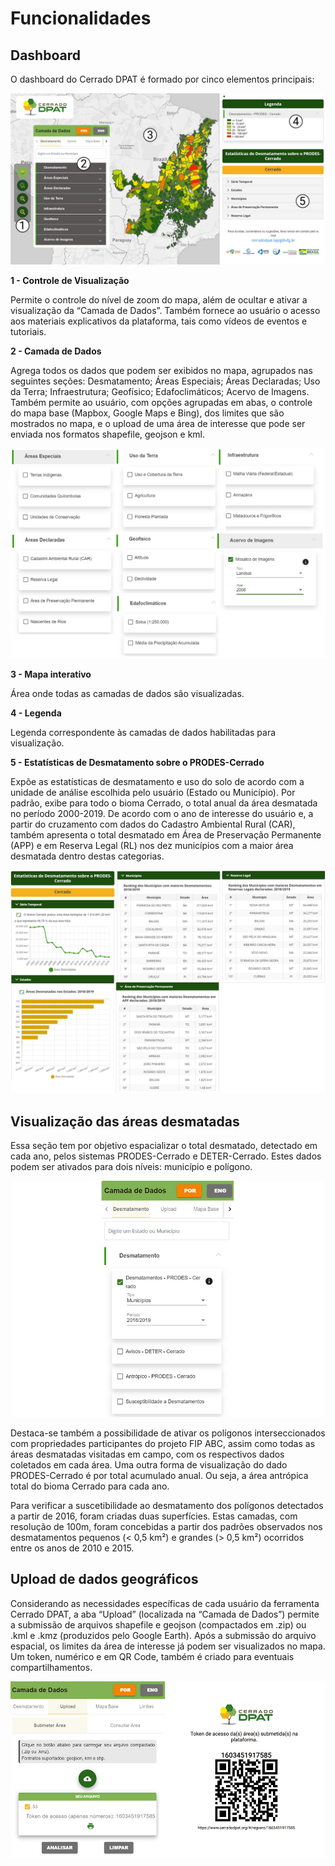 # Funcionalidades

## Dashboard 

O dashboard do Cerrado DPAT é formado por cinco elementos principais:

![Dashboard do Cerrado DPAT.](imgs/01/dashboard.jpg "Dashboard do Cerrado DPAT.")

**1 - Controle de Visualização**

Permite o controle do nível de zoom do mapa, além de ocultar e ativar a visualização da “Camada de Dados”. Também fornece ao usuário o acesso aos materiais explicativos da plataforma, tais como vídeos de eventos e tutoriais.

**2 - Camada de Dados**

Agrega todos os dados que podem ser exibidos no mapa, agrupados nas seguintes seções: Desmatamento; Áreas Especiais; Áreas Declaradas; Uso da Terra; Infraestrutura; Geofísico; Edafoclimáticos; Acervo de Imagens. Também permite ao usuário, com opções agrupadas em abas, o controle do mapa base (Mapbox, Google Maps e Bing), dos limites que são mostrados no mapa, e o upload de uma área de interesse que pode ser enviada nos formatos shapefile, geojson e kml.

![Camadas de dados que podem ser ativadas e visualizadas no mapa.](imgs/01/camadadedados.jpg "Camadas de dados que podem ser ativadas e visualizadas no mapa.")


**3 - Mapa interativo**

Área onde todas as camadas de dados são visualizadas.

**4 - Legenda**

Legenda correspondente às camadas de dados habilitadas para visualização.

**5 - Estatísticas de Desmatamento sobre o PRODES-Cerrado**

Expõe as estatísticas de desmatamento e uso do solo de acordo com a unidade de análise escolhida pelo usuário (Estado ou Município). Por padrão, exibe para todo o bioma Cerrado, o total anual da área desmatada no período 2000-2019. De acordo com o ano de interesse do usuário e, a partir do cruzamento com dados do Cadastro Ambiental Rural (CAR), também apresenta o total desmatado em Área de Preservação Permanente (APP) e em Reserva Legal (RL) nos dez municípios com a maior área desmatada dentro destas categorias.

![Estatísticas gerais para municípios, estados e todo o bioma Cerrado.](imgs/01/estatisticas_desmatamento.jpg "Estatísticas gerais para municípios, estados e todo o bioma Cerrado.")

## Visualização das áreas desmatadas

Essa seção tem por objetivo espacializar o total desmatado, detectado em cada ano, pelos sistemas PRODES-Cerrado e DETER-Cerrado. Estes dados podem ser ativados para dois níveis: município e polígono.


![ Visualização de dados em nível municipal.](imgs/01/camdados_desmatamento.png)


Destaca-se também a possibilidade de ativar os polígonos interseccionados com propriedades participantes do projeto FIP ABC, assim como todas as áreas desmatadas visitadas em campo, com os respectivos dados coletados em cada área. Uma outra forma de visualização do dado PRODES-Cerrado é por total acumulado anual. Ou seja, a área antrópica total do bioma Cerrado para cada ano.

Para verificar a suscetibilidade ao desmatamento dos polígonos detectados a partir de 2016, foram criadas duas superfícies. Estas camadas, com resolução de 100m, foram concebidas a partir dos padrões observados nos desmatamentos pequenos (< 0,5 km²) e grandes (> 0,5 km²) ocorridos entre os anos de 2010 e 2015.


## Upload de dados geográficos  

Considerando as necessidades específicas de cada usuário da ferramenta Cerrado DPAT, a aba “Upload” (localizada na “Camada de Dados”) permite a submissão de arquivos shapefile e geojson (compactados em .zip) ou .kml e .kmz (produzidos pelo Google Earth). Após a submissão do arquivo espacial, os limites da área de interesse já podem ser visualizados no mapa. Um token, numérico e em QR Code, também é criado para eventuais compartilhamentos.

![ Visualização de dados em nível municipal.](imgs/01/uploaddadosqrcode.jpg)






